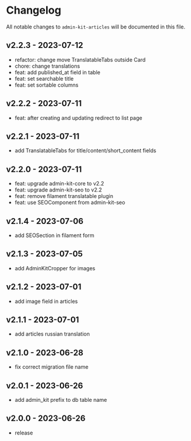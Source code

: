 # Changelog

All notable changes to `admin-kit-articles` will be documented in this file.

## v2.2.3 - 2023-07-12

- refactor: change move TranslatableTabs outside Card
- chore: change translations
- feat: add published_at field in table
- feat: set searchable title
- feat: set sortable columns

## v2.2.2 - 2023-07-11

- feat: after creating and updating redirect to list page

## v2.2.1 - 2023-07-11

- add TranslatableTabs for title/content/short_content fields

## v2.2.0 - 2023-07-11

- feat: upgrade admin-kit-core to v2.2
- feat: upgrade admin-kit-seo to v2.2
- feat: remove filament translatable plugin
- feat: use SEOComponent from admin-kit-seo

## v2.1.4 - 2023-07-06

- add SEOSection in filament form

## v2.1.3 - 2023-07-05

- add AdminKitCropper for images

## v2.1.2 - 2023-07-01

- add image field in articles

## v2.1.1 - 2023-07-01

- add articles russian translation

## v2.1.0 - 2023-06-28

- fix correct migration file name

## v2.0.1 - 2023-06-26

- add admin_kit prefix to db table name

## v2.0.0 - 2023-06-26

- release
